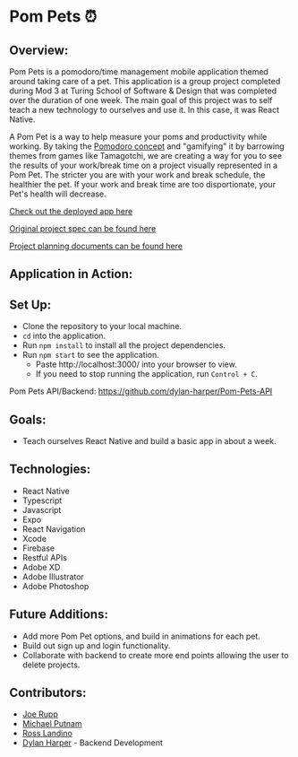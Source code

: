 # Pom Pets ⏰

## Overview:

Pom Pets is a pomodoro/time management mobile application themed around taking care of a pet. This application is a group project completed during Mod 3 at Turing School of Software & Design that was completed over the duration of one week. The main goal of this project was to self teach a new technology to ourselves and use it. In this case, it was React Native.

A Pom Pet is a way to help measure your poms and productivity while working. By taking the [Pomodoro concept](https://todoist.com/productivity-methods/pomodoro-technique) and "gamifying" it by barrowing themes from games like Tamagotchi, we are creating a way for you to see the results of your work/break time on a project visually represented in a Pom Pet. The stricter you are with your work and break schedule, the healthier the pet. If your work and break time are too disportionate, your Pet's health will decrease.

[Check out the deployed app here]()

[Original project spec can be found here](https://frontend.turing.edu/projects/module-3/stretch.html)

[Project planning documents can be found here](https://xd.adobe.com/view/39e8e747-c133-4067-80a9-44808f3b8027-6cbb/)

## Application in Action:

## Set Up:

- Clone the repository to your local machine.
- `cd` into the application.
- Run `npm install` to install all the project dependencies.
- Run `npm start` to see the application.
  - Paste http://localhost:3000/ into your browser to view.
  - If you need to stop running the application, run `Control + C`.

Pom Pets API/Backend: https://github.com/dylan-harper/Pom-Pets-API

## Goals:

- Teach ourselves React Native and build a basic app in about a week.

## Technologies:

- React Native
- Typescript
- Javascript
- Expo
- React Navigation
- Xcode
- Firebase
- Restful APIs
- Adobe XD
- Adobe Illustrator
- Adobe Photoshop

## Future Additions:

- Add more Pom Pet options, and build in animations for each pet.
- Build out sign up and login functionality.
- Collaborate with backend to create more end points allowing the user to delete projects.

## Contributors:

- [Joe Rupp](https://github.com/JoeRupp)
- [Michael Putnam](https://github.com/michaelputnam67)
- [Ross Landino](https://github.com/mrlandino)
- [Dylan Harper](https://github.com/dylan-harper) - Backend Development
